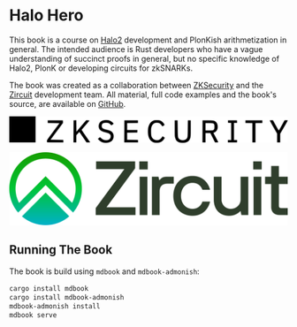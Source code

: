 # Halo Hero

This book is a course on [Halo2](https://github.com/zcash/halo2) development and PlonKish arithmetization in general.
The intended audience is Rust developers who have a vague understanding of succinct proofs in general,
but no specific knowledge of Halo2, PlonK or developing circuits for zkSNARKs.

The book was created as a collaboration between [ZKSecurity](https://zksecurity.xyz) and
the [Zircuit](https://www.zircuit.com/) development team.
All material, full code examples and the book's source, are available on [GitHub](https://github.com/zksecurity/halo2-course).

![zks](src/intro/zks-scale.png)

![zircuit](src/intro/zircuit.png)

## Running The Book

The book is build using `mdbook` and `mdbook-admonish`:

```
cargo install mdbook
cargo install mdbook-admonish
mdbook-admonish install
mdbook serve
```
